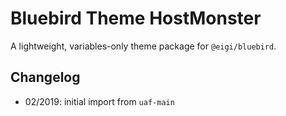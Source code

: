 # Bluebird Theme HostMonster

A lightweight, variables-only theme package for `@eigi/bluebird`.

## Changelog

- 02/2019: initial import from `uaf-main`
